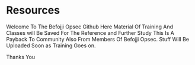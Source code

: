 # Resources
Welcome To The Befojji Opsec Github
Here Material Of Training And Classes will Be Saved For The Reference and Further Study
This Is A Payback To Community Also From Members Of Befojji Opsec.
Stuff Will Be Uploaded Soon as Training Goes on.


Thanks You
